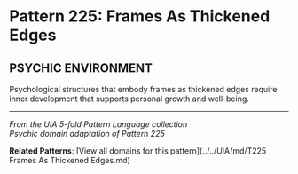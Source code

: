 # Pattern 225: Frames As Thickened Edges

## PSYCHIC ENVIRONMENT

Psychological structures that embody frames as thickened edges require inner development that supports personal growth and well-being.

---

*From the UIA 5-fold Pattern Language collection*  
*Psychic domain adaptation of Pattern 225*

**Related Patterns**: [View all domains for this pattern](../../UIA/md/T225 Frames As Thickened Edges.md)